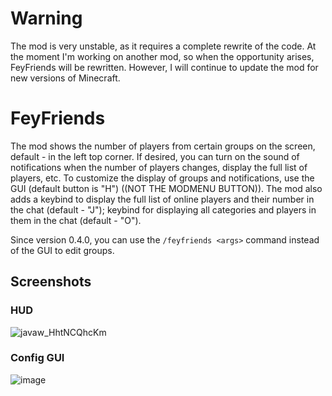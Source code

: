 # Warning
The mod is very unstable, as it requires a complete rewrite of the code. At the moment I'm working on another mod, so when the opportunity arises, FeyFriends will be rewritten. However, I will continue to update the mod for new versions of Minecraft.

# FeyFriends
The mod shows the number of players from certain groups on the screen, default - in the left top corner. If desired, you can turn on the sound of notifications when the number of players changes, display the full list of players, etc. To customize the display of groups and notifications, use the GUI (default button is "H") ((NOT THE MODMENU BUTTON)). The mod also adds a keybind to display the full list of online players and their number in the chat (default - "J"); keybind for displaying all categories and players in them in the chat (default - "O").

Since version 0.4.0, you can use the `/feyfriends <args>` command instead of the GUI to edit groups.

## Screenshots
### HUD
![javaw_HhtNCQhcKm](https://user-images.githubusercontent.com/73577753/174735219-52bfcfc1-ad3d-43d2-b0de-3e1660a1c882.png)

### Config GUI
![image](https://user-images.githubusercontent.com/73577753/174853453-d4f91a67-8eec-42d5-9a6e-95c782254559.png)
